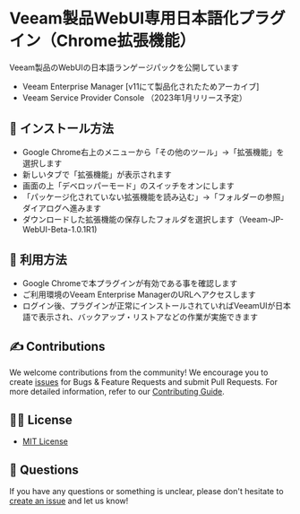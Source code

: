 # Veeam製品WebUI専用日本語化プラグイン（Chrome拡張機能）

Veeam製品のWebUIの日本語ランゲージパックを公開しています

* Veeam Enterprise Manager [v11にて製品化されたためアーカイブ]
* Veeam Service Provider Console （2023年1月リリース予定）

## 📗 インストール方法

* Google Chrome右上のメニューから「その他のツール」→「拡張機能」を選択します
* 新しいタブで「拡張機能」が表示されます
* 画面の上「デベロッパーモード」のスイッチをオンにします
* 「パッケージ化されていない拡張機能を読み込む」→「フォルダーの参照」ダイアログへ進みます
* ダウンロードした拡張機能の保存したフォルダを選択します（Veeam-JP-WebUI-Beta-1.0.1R1)

## 📗 利用方法

* Google Chromeで本プラグインが有効である事を確認します
* ご利用環境のVeeam Enterprise ManagerのURLへアクセスします
* ログイン後、プラグインが正常にインストールされていればVeeamUIが日本語で表示され、バックアップ・リストアなどの作業が実施できます

## ✍ Contributions

We welcome contributions from the community! We encourage you to create [issues](https://github.com/VeeamHub/veeam-webui-jp-plugin/issues/new/choose) for Bugs & Feature Requests and submit Pull Requests. For more detailed information, refer to our [Contributing Guide](CONTRIBUTING.md).

## 🤝🏾 License

* [MIT License](LICENSE)

## 🤔 Questions

If you have any questions or something is unclear, please don't hesitate to [create an issue](https://github.com/VeeamHub/veeam-webui-jp-plugin/issues/new/choose) and let us know!
